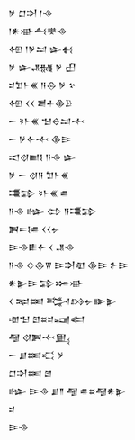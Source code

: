 <div class='block'>
<div class='line'>𒃻 𒆸𒋫 𒁹𒈾</div>
<div class='line'>𒁹𒀭𒀝𒋀𒋧𒈾</div>
<div class='line'>𒅇 𒁹𒃻𒁺 𒇽𒈬</div>
<div class='line'>𒃻 𒇽𒂗𒉆 𒃻 𒌷</div>
<div class='line'>𒄑𒈣𒈨𒌍 𒀀𒁲 𒃻 𒆳</div>
<div class='line'>𒅇 𒌋𒌋 𒋢𒈦𒆠𒊒</div>
<div class='line'>𒀸 𒂟𒈨𒌍 𒈠𒀪𒁺𒋾</div>
<div class='line'>𒀸 𒃻𒅆𒋾 𒆠𒄿</div>
<div class='line'>𒀊𒋼𒆤𒋙 𒀀𒈾 𒇽</div>
<div class='line'>𒃻 𒀸 𒋼𒀀 𒈣𒈨𒌍</div>
<div class='line'>𒃮𒁉 𒂟𒈨𒌍 𒌑</div>
<div class='line'>𒀀𒈾 𒈗 𒌌 𒀀𒃮𒁉</div>
<div class='line'>𒀉𒋰𒋙𒌑 𒌋𒌋𒉡</div>
<div class='line'>𒄿𒈾𒀾𒅆 𒌋 𒂗𒈾</div>
<div class='line'>𒀀𒈾 𒄭𒁲𒐊 𒄿𒋫𒊏 𒆠𒄿 𒉿𒄿</div>
<div class='line'>𒀭𒉌𒄿 𒁉𒋤𒀝</div>
<div class='line'>𒌋 𒉈𒌅 𒅋𒋳𒉡𒅔𒉌</div>
<div class='line'>𒌝𒈠 𒇻𒊺𒄑𒍢𒅗</div>
<div class='line'>𒆷 𒋼𒀉𒋾𒅅</div>
<div class='line'>𒀸 𒋗𒌅𒄣 𒃻</div>
<div class='line'>𒆸𒋫𒌅 𒇻</div>
<div class='line'>𒈗 𒄿𒈾 𒋗𒈫 𒆷 𒌑𒊺𒆷𒀭𒉌</div>
<div class='line'>𒄑</div>
<div class='line'>𒄿𒈾</div>
</div>